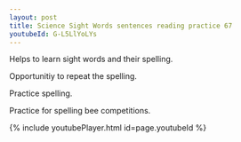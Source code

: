 ```yaml
---
layout: post
title: Science Sight Words sentences reading practice 67
youtubeId: G-L5LlYoLYs
---
```

 
 
Helps to learn sight words and their spelling.

Opportunitiy to repeat the spelling. 

Practice spelling. 
 
Practice for spelling bee competitions. 
 
{% include youtubePlayer.html id=page.youtubeId %}
 
 
